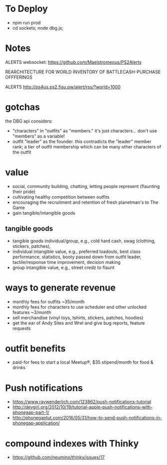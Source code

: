 # To Deploy
- npm run prod
- cd sockets; node dbg.js;

# Notes

ALERTS websocket: https://github.com/Maelstromeous/PS2Alerts

REARCHITECTURE FOR WORLD
INVENTORY OF BATTLECASH-PURCHASE OFFFERINGS

ALERTS http://ps4us.ps2.fisu.pw/alert/rss/?world=1000


# gotchas

the DBG api considers:
- "characters" in "outfits" as "members." it's just characters... don't use "members" as a variable!
- outfit "leader" as the founder. this contradicts the "leader" member rank; a tier of outfit membership which can be many other characters of the outfit

# value
- social, community building, chatting, letting people represent (flaunting their pride)
- cultivating healthy competition between outfits
- encouraging the recruitment and retention of fresh planetman's to The Game
- gain tangible/intangible goods

## tangible goods
- tangible goods individual/group, e.g., cold hard cash, swag (clothing, stickers, patches),
- individual intangible value, e.g., preferred loadouts, best class performance, statistics, booty passed down from outfit leader, tactile/response time improvement, decision making
- group intangible value, e.g., street credz to flaunt

# ways to generate revenue
- monthly fees for outfits ~35/month
- monthly fees for characters to use scheduler and other unlocked features ~3/month
- sell merchandise (vinyl toys, tshirts, stickers, patches, hoodies)
- get the ear of Andy Sites and Wrel and give bug reports, feature requests

# outfit benefits
- paid-for fees to start a local Meetup®, $35 stipend/month for food & drinks

# Push notifications
- https://www.raywenderlich.com/123862/push-notifications-tutorial
- http://devgirl.org/2012/10/19/tutorial-apple-push-notifications-with-phonegap-part-1/
- http://phonegaptut.com/2016/05/31/how-to-send-push-notifications-in-phonegap-application/

# compound indexes with Thinky
- https://github.com/neumino/thinky/issues/17